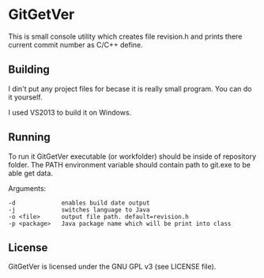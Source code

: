 # GitGetVer
This is small console utility which creates file revision.h and prints there current commit number as C/C++ define.

## Building
I din't put any project files for becase it is really small program. You can do it yourself.

I used VS2013 to build it on Windows.

## Running
To run it GitGetVer executable (or workfolder) should be inside of repository folder.
The PATH environment variable should contain path to git.exe to be able get data.


Arguments:
```
-d             enables build date output
-j             switches language to Java
-o <file>      output file path. default=revision.h
-p <package>   Java package name which will be print into class
```

## License
GitGetVer is licensed under the GNU GPL v3 (see LICENSE file).
